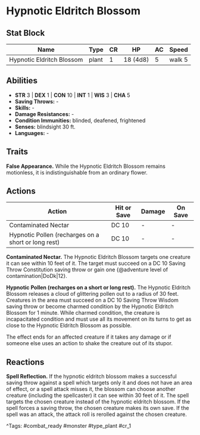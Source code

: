 # Hypnotic Eldritch Blossom

## Stat Block

| Name | Type | CR | HP | AC | Speed |
|------|------|----|----|----|-------|
| Hypnotic Eldritch Blossom | plant | 1 | 18 (4d8) | 5 | walk 5 |

## Abilities

- **STR** 3 | **DEX** 1 | **CON** 10 | **INT** 1 | **WIS** 3 | **CHA** 5
- **Saving Throws:** -  
- **Skills:** -  
- **Damage Resistances:** -  
- **Condition Immunities:** blinded, deafened, frightened  
- **Senses:** blindsight 30 ft.  
- **Languages:** -

## Traits

**False Appearance.** While the Hypnotic Eldritch Blossom remains motionless, it is indistinguishable from an ordinary flower.


## Actions

| Action | Hit or Save | Damage | On Save |
|--------|--------------|--------|----------|
| Contaminated Nectar | DC 10 | - | - |
| Hypnotic Pollen (recharges on a short or long rest) | DC 10 | - | - |

**Contaminated Nectar.** The Hypnotic Eldritch Blossom targets one creature it can see within 10 feet of it. The target must succeed on a DC 10 Saving Throw Constitution saving throw or gain one {@adventure level of contamination|DoDk|12}.

**Hypnotic Pollen (recharges on a short or long rest).** The Hypnotic Eldritch Blossom releases a cloud of glittering pollen out to a radius of 30 feet. Creatures in the area must succeed on a DC 10 Saving Throw Wisdom saving throw or become charmed condition by the Hypnotic Eldritch Blossom for 1 minute. While charmed condition, the creature is incapacitated condition and must use all its movement on its turns to get as close to the Hypnotic Eldritch Blossom as possible.

The effect ends for an affected creature if it takes any damage or if someone else uses an action to shake the creature out of its stupor.

## Reactions

**Spell Reflection.** If the hypnotic eldritch blossom makes a successful saving throw against a spell which targets only it and does not have an area of effect, or a spell attack misses it, the blossom can choose another creature (including the spellcaster) it can see within 30 feet of it. The spell targets the chosen creature instead of the hypnotic eldritch blossom. If the spell forces a saving throw, the chosen creature makes its own save. If the spell was an attack, the attack roll is rerolled against the chosen creature.



^Tags: #combat_ready #monster #type_plant #cr_1